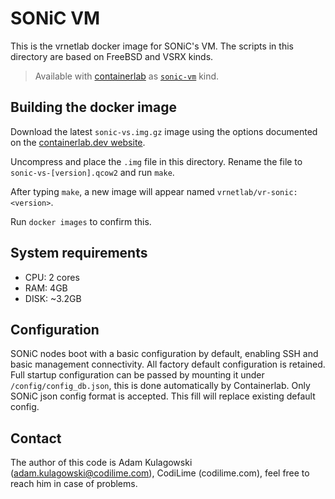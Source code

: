 # SONiC VM

This is the vrnetlab docker image for SONiC's VM.
The scripts in this directory are based on FreeBSD and VSRX kinds.

> Available with [containerlab](https://containerlab.dev) as [`sonic-vm`](https://containerlab.dev/manual/kinds/sonic-vm/) kind.

## Building the docker image

Download the latest `sonic-vs.img.gz` image using the options documented on the [containerlab.dev website](https://containerlab.dev/manual/kinds/sonic-vm/).

Uncompress and place the `.img` file in this directory. Rename the file to `sonic-vs-[version].qcow2` and run `make`.

After typing `make`, a new image will appear named `vrnetlab/vr-sonic:<version>`.

Run `docker images` to confirm this.

## System requirements

- CPU: 2 cores
- RAM: 4GB
- DISK: ~3.2GB

## Configuration

SONiC nodes boot with a basic configuration by default, enabling SSH and basic management connectivity. All factory default configuration is retained.
Full startup configuration can be passed by mounting it under `/config/config_db.json`, this is done automatically by Containerlab. Only SONiC json config format is accepted. This fill will replace existing default config.

## Contact

The author of this code is Adam Kulagowski (<adam.kulagowski@codilime.com>), CodiLime (codilime.com), feel free to reach him in case of problems.
